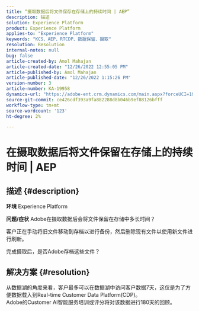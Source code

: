 ```yaml
---
title: “摄取数据后将文件保存在存储上的持续时间 | AEP”
description: 描述
solution: Experience Platform
product: Experience Platform
applies-to: "Experience Platform"
keywords: "KCS、AEP、RTCDP、数据保留、摄取"
resolution: Resolution
internal-notes: null
bug: false
article-created-by: Amol Mahajan
article-created-date: "12/26/2022 12:55:05 PM"
article-published-by: Amol Mahajan
article-published-date: "12/26/2022 1:15:26 PM"
version-number: 3
article-number: KA-19958
dynamics-url: "https://adobe-ent.crm.dynamics.com/main.aspx?forceUCI=1&pagetype=entityrecord&etn=knowledgearticle&id=001c3284-1c85-ed11-81ad-6045bd0067ea"
source-git-commit: ce426cdf393a9fa882288d8b046b9ef88126bfff
workflow-type: tm+mt
source-wordcount: '123'
ht-degree: 2%

---
```


# 在摄取数据后将文件保留在存储上的持续时间 | AEP

## 描述 {#description}

<b>环境</b>
Experience Platform


<b>问题/症状</b>
Adobe在摄取数据后会将文件保留在存储中多长时间？

客户正在手动将旧文件移动到存档以进行备份，然后删除现有文件以使用新文件进行刷新。

完成摄取后，是否Adobe存档这些文件？


## 解决方案 {#resolution}

从数据湖的角度来看，客户最多可以在数据湖中访问客户数据7天，这仅是为了方便数据载入到Real-time Customer Data Platform(CDP)。<br>Adobe的Customer AI智能服务培训或评分将对该数据进行180天的回顾。